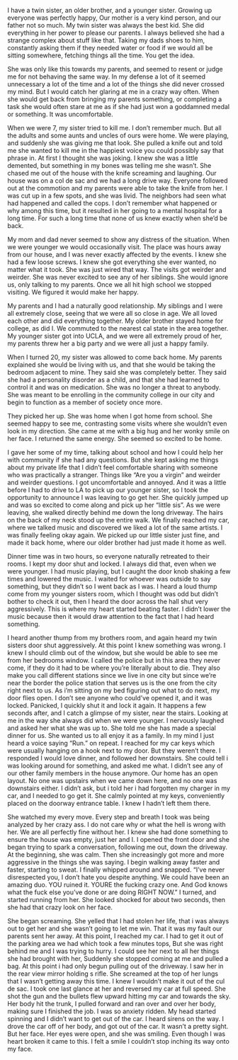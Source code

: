 I have a twin sister, an older brother, and a younger sister. Growing up everyone was perfectly happy, Our mother is a very kind person, and our father not so much. My twin sister was always the best kid. She did everything in her power to please our parents. I always believed she had a strange complex about stuff like that. Taking my dads shoes to him, constantly asking them if they needed water or food if we would all be sitting somewhere, fetching things all the time. You get the idea.

She was only like this towards my parents, and seemed to resent or judge me for not behaving the same way. In my defense a lot of it seemed unnecessary a lot of the time and a lot of the things she did never crossed my mind. But I would catch her glaring at me in a crazy way often. When she would get back from bringing my parents something, or completing a task she would often stare at me as if she had just won a goddamned medal or something. It was uncomfortable.

When we were 7, my sister tried to kill me. I don’t remember much. But all the adults and some aunts and uncles of ours were home. We were playing, and suddenly she was giving me that look. She pulled a knife out and told me she wanted to kill me in the happiest voice you could possibly say that phrase in. At first I thought she was joking. I knew she was a little demented, but something in my bones was telling me she wasn’t. She chased me out of the house with the knife screaming and laughing. Our house was on a col de sac and we had a long drive way. Everyone followed out at the commotion and my parents were able to take the knife from her. I was cut up in a few spots, and she was livid. 
The neighbors had seen what had happened and called the cops. I don’t remember what happened or why among this time, but it resulted in her going to a mental hospital for a long time. For such a long time that none of us knew exactly when she’d be back. 

My mom and dad never seemed to show any distress of the situation. When we were younger we would occasionally visit. The place was hours away from our house, and I was never exactly affected by the events. I knew she had a few loose screws. I knew she got everything she ever wanted, no matter what it took. She was just wired that way. The visits got weirder and weirder. She was never excited to see any of her siblings. She would ignore us, only talking to my parents. Once we all hit high school we stopped visiting. We figured it would make her happy. 

My parents and I had a naturally good relationship. My siblings and I were all extremely close, seeing that we were all so close in age. We all loved each other and did everything together. My older brother stayed home for college, as did I. We commuted to the nearest cal state in the area together. My younger sister got into UCLA, and we were all extremely proud of her, my parents threw her a big party and we were all just a happy family. 

When I turned 20, my sister was allowed to come back home. My parents explained she would be living with us, and that she would be taking the bedroom adjacent to mine. They said she was completely better. They said she had a personality disorder as a child, and that she had learned to control it and was on medication. She was no longer a threat to anybody. She was meant to be enrolling in the community college in our city and begin to function as a member of society once more. 

They picked her up. She was home when I got home from school. She seemed happy to see me, contrasting some visits where she wouldn’t even look in my direction. She came at me with a big hug and her wonky smile on her face. I returned the same energy. She seemed so excited to be home. 

I gave her some of my time, talking about school and how I could help her with community if she had any questions. But she kept asking me things about my private life that I didn’t feel comfortable sharing with someone who was practically a stranger. Things like “Are you a virgin” and weirder and weirder questions. I got uncomfortable and annoyed. And it was a little before I had to drive to LA to pick up our younger sister, so I took the opportunity to announce I was leaving to go get her. She quickly jumped up and was so excited to come along and pick up her “little sis”. As we were leaving, she walked directly behind me down the long driveway. The hairs on the back of my neck stood up the entire walk. We finally reached my car, where we talked music and discovered we liked a lot of the same artists. I was finally feeling okay again. We picked up our little sister just fine, and made it back home, where our older brother had just made it home as well. 

Dinner time was in two hours, so everyone naturally retreated to their rooms. I kept my door shut and locked. I always did that, even when we were younger. I had music playing, but I caught the door knob shaking a few times and lowered the music. I waited for whoever was outside to say something, but they didn’t so I went back as I was. I heard a loud thump come from my younger sisters room, which I thought was odd but didn’t bother to check it out, then I heard the door across the hall shut very aggressively. This is where my heart started beating faster. I didn’t lower the music because then it would draw attention to the fact that I had heard something.

I heard another thump from my brothers room, and again heard my twin sisters door shut aggressively. At this point I knew something was wrong. I knew I should climb out of the window, but she would be able to see me from her bedrooms window. I called the police but in this area they never come, if they do it had to be where you’re literally about to die. They also make you call different stations since we live in one city but since we’re near the border the police station that serves us is the one from the city right next to us. As i’m sitting on my bed figuring out what to do next, my door flies open. I don’t see anyone who could’ve opened it, and it was locked. Panicked, I quickly shut it and lock it again. It happens a few seconds after, and I catch a glimpse of my sister, near the stairs. Looking at me in the way she always did when we were younger. I nervously laughed and asked her what she was up to. She told me she has made a special dinner for us. She wanted us to all enjoy it as a family. In my mind I just heard a voice saying “Run.” on repeat. I reached for my car keys which were usually hanging on a hook next to my door. But they weren’t there. I responded I would love dinner, and followed her downstairs. She could tell i was looking around for something, and asked me what. I didn’t see any of our other family members in the house anymore. Our home has an open layout. No one was upstairs when we came down here, and no one was downstairs either. I didn’t ask, but i told her i had forgotten my charger in my car, and I needed to go get it. She calmly pointed at my keys, conveniently placed on the doorway entrance table. I knew I hadn’t left them there. 

She watched my every move. Every step and breath I took was being analyzed by her crazy ass. I do not care why or what the hell is wrong with her. We are all perfectly fine without her. I knew she had done something to ensure the house was empty, just her and I. I opened the front door and she began trying to spark a conversation, following me out, down the driveway. At the beginning, she was calm. Then she increasingly got more and more aggressive in the things she was saying. I begin walking away faster and faster, starting to sweat. I finally whipped around and snapped. “I’ve never disrespected you, I don’t hate you despite anything. We could have been an amazing duo. YOU ruined it. YOURE the fucking crazy one. And God knows what the fuck else you’ve done or are doing RIGHT NOW.” I turned, and started running from her. She looked shocked for about two seconds, then she had that crazy look on her face.

She began screaming. She yelled that I had stolen her life, that i was always out to get her and she wasn’t going to let me win. That it was my fault our parents sent her away. At this point, I reached my car. I had to get it out of the parking area we had which took a few minutes tops, But she was right behind me and I was trying to hurry. I could see her next to all her things she had brought with her, Suddenly she stopped coming at me and pulled a bag. At this point i had only begun pulling out of the driveway. I saw her in the rear view mirror holding s rifle. She screamed at the top of her lungs that I wasn’t getting away this time. I knew I wouldn’t make it out of the cul de sac. I took one last glance at her and reversed my car at full speed. She shot the gun and the bullets flew upward hitting my car and towards the sky. Her body hit the trunk, I pulled forward and ran over and over her body, making sure I finished the job. I was so anxiety ridden. My head started spinning and I didn’t want to get out of the car. I heard sirens on the way. I drove the car off of her body, and got out of the car. It wasn’t a pretty sight. But her face. Her eyes were open, and she was smiling. Even though I was heart broken it came to this. I felt a smile I couldn’t stop inching its way onto my face.
